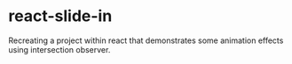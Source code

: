 # react-slide-in

Recreating a project within react that demonstrates some animation effects using intersection observer.
